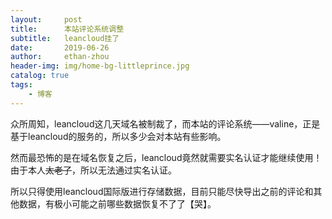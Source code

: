 ```yaml
---
layout:     post
title:      本站评论系统调整
subtitle:   leancloud挂了
date:       2019-06-26
author:     ethan-zhou
header-img: img/home-bg-littleprince.jpg
catalog: true
tags:
    - 博客
---
```


众所周知，leancloud这几天域名被制裁了，而本站的评论系统——valine，正是基于leancloud的服务的，所以多少会对本站有些影响。

然而最恐怖的是在域名恢复之后，leancloud竟然就需要实名认证才能继续使用！由于本人~~太老了~~，所以无法通过实名认证。

所以只得使用leancloud国际版进行存储数据，目前只能尽快导出之前的评论和其他数据，有极小可能之前哪些数据恢复不了了【哭】。
